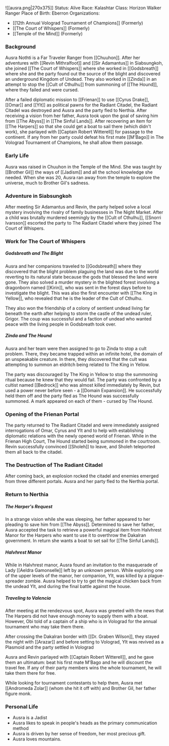 ![[ausra.png|270x375]]
Status: Alive
Race: Kalashtar
Class: Horizon Walker Ranger
Place of Birth: Eberron
Organizations:
* [[12th Annual Volograd Tournament of Champions]] (Formerly)
* [[The Court of Whispers]] (Formerly)
* [[Temple of the Mind]] (Formerly)
### Background
Ausra Nothti is a Far Traveler Ranger from [[Chuuhon]]. After her adventures with [[Revin Mithralfoot]] and [[Sir Adamantus]] in Siabsungkoh, she joined [[The Court of Whispers]] where she worked in [[Godsbreath]] where she and the party found out the source of the blight and discovered an underground Kingdom of Undead. They also worked in [[Zinda]] in an attempt to stop the [[Cult of Cthulhu]] from summoning of [[The Hound]], where they failed and were cursed. 

After a failed diplomatic mission to [[Frienan]] to use [[Cyrus Drake]], [[Omar]] and [[Ylt]] as political pawns for the Radiant Citadel, the Radiant Citadel was destroyed and Ausra and the party fled to Nerthia. After receiving a vision from her father, Ausra took upon the goal of saving him from [[The Abyss]] in [[The Sinful Lands]]. After recovering an item for [[The Harpers]] so that she could get a boat to sail there (which didn't work), she parlayed with [[Captain Robert Witterell]] for passage to the continent. If any from her party could defeat his first mate [[M'Bago]] in The Volograd Tournament of Champions, he shall allow them passage.

### Early Life
Ausra was raised in Chuuhon in the Temple of the Mind. She was taught by [[Brother Gil]] the ways of [[Jadism]] and all the school knowledge she needed. When she was 20, Ausra ran away from the temple to explore the universe, much to Brother Gil's sadness.
 
### Adventure in Siabsungkoh
After meeting Sir Adamantus and Revin, the party helped solve a local mystery involving the rivalry of family businesses in The Night Market. After a child was brutally murdered seemingly by the [[Cult of Cthulhu]], [[Snorri Ivarsson]] escorted the party to The Radiant Citadel where they joined The Court of Whispers. 

### Work for The Court of Whispers

##### Godsbreath and The Blight
Ausra and her companions traveled to [[Godsbreath]] where they discovered that the blight problem plaguing the land was due to the world reverting to its natural state because the gods that blessed the land were gone. They also solved a murder mystery in the blighted forest involving a dragonborn named [[Kirin]], who was sent in the forest days before to investigate the blight. This was also the first encounter with [[The King in Yellow]], who revealed that he is the leader of the Cult of Cthulhu.

They also won the friendship of a colony of sentient undead living far beneath the earth after helping to storm the castle of the undead ruler, Grigor. The coup was successful and a faction of undead who wanted peace with the living people in Godsbreath took over. 

##### Zinda and The Hound
Ausra and her team were then assigned to go to Zinda to stop a cult problem. There, they became trapped within an infinite hotel, the domain of an unspeakable creature. In there, they discovered that the cult was attempting to summon an eldritch being related to The King in Yellow.

The party was discouraged by The King in Yellow to stop the summoning ritual because he knew that they would fail. The party was confronted by a cultist named [[Bedrock]] who was almost killed immediately by Revin, but used a power never before seen - a [[Domain Expansion]]. He successfully held them off and the party fled as The Hound was successfully summoned. A mark appeared on each of them - cursed by The Hound.

### Opening of the Frienan Portal
The party returned to The Radiant Citadel and were immediately assigned interrogations of Omar, Cyrus and Ylt and to help with establishing diplomatic relations with the newly opened world of Frienan. While in the Frienan High Court, The Hound started being summoned in the courtroom. Revin successfully convinced [[Sholeh]] to leave, and Sholeh teleported them all back to the citadel. 

### The Destruction of The Radiant Citadel
After coming back, an explosion rocked the citadel and enemies emerged from three different portals. Ausra and her party fled to the Nerthia portal.
### Return to Nerthia
##### The Harper's Request
In a strange vision while she was sleeping, her father appeared to her pleading to save him from [[The Abyss]]. Determined to save her father, Ausra accepted the task to retrieve a powerful magical item from Halvhrest Manor for the Harpers who want to use it to overthrow the Dakalran government. In return she wants a boat to set sail for [[The Sinful Lands]].

##### Halvhrest Manor
While in Halvhrest manor, Ausra found an invitation to the masquerade of Lady [[Aeldra Gamonselle]] left by an unknown person. While exploring one of the upper levels of the manor, her companion, Ylt, was killed by a plague-spreader zombie. Ausra helped to try to get the magical chicken back from the undead Ylt, and during the final battle against the house. 

##### Traveling to Valencia
After meeting at the rendezvous spot, Ausra was greeted with the news that The Harpers did not have enough money to supply them with a boat. However, Obi told of a captain of a ship who is in Volograd for the annual tournament who may take them there. 

After crossing the Dakalran border with [[Dr. Graben Wilson]], they stayed the night with [[Arazar]] and before setting to Volograd, Ylt was revived as a Plasmoid and the party settled in Volograd

Ausra and Revin parlayed with [[Captain Robert Witterell]], and he gave them an ultimatum: beat his first mate M'Bago and he will discount the travel fee. If any of their party members wins the whole tournament, he will take them there for free. 

While looking for tournament contestants to help them, Ausra met [[Andromeda Zolar]] (whom she hit it off with) and Brother Gil, her father figure monk.
### Personal Life
* Ausra is a Jadist
* Ausra likes to speak in people's heads as the primary communication method
* Ausra is driven by her sense of freedom, her most precious gift.
* Ausra loves mountains.